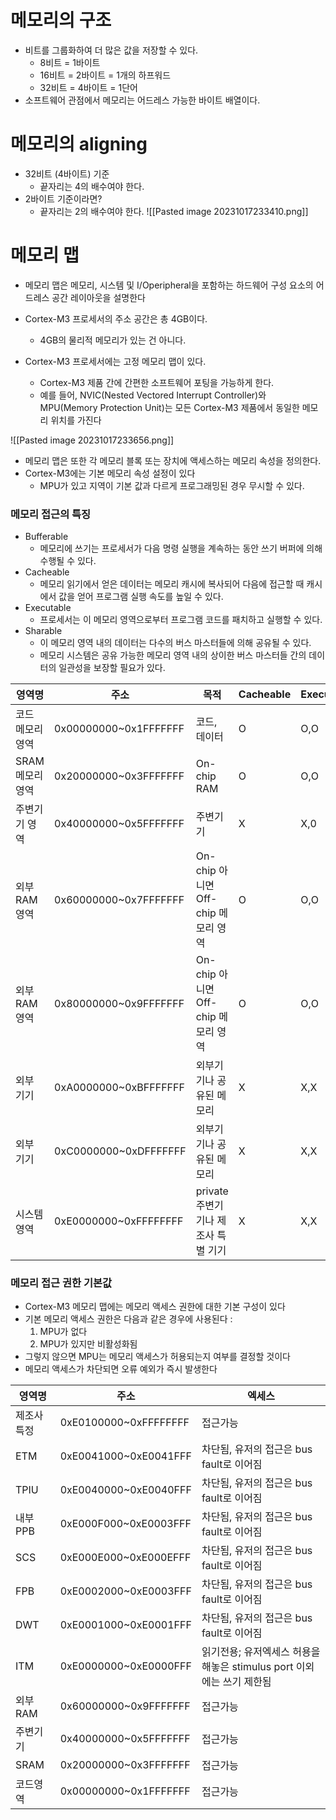 # 메모리의 구조

- 비트를 그룹화하여 더 많은 값을 저장할 수 있다.  
	- 8비트 = 1바이트  
	- 16비트 = 2바이트 = 1개의 하프워드  
	- 32비트 = 4바이트 = 1단어  
- 소프트웨어 관점에서 메모리는 어드레스 가능한 바이트 배열이다.

# 메모리의 aligning

- 32비트 (4바이트) 기준 
	- 끝자리는 4의 배수여야 한다.
- 2바이트 기준이라면?
	- 끝자리는 2의 배수여야 한다.
![[Pasted image 20231017233410.png]]

# 메모리 맵

- 메모리 맵은 메모리, 시스템 및 I/Operipheral을 포함하는 하드웨어 구성 요소의 어드레스 공간 레이아웃을 설명한다  
- Cortex-M3 프로세서의 주소 공간은 총 4GB이다.  
	- 4GB의 물리적 메모리가 있는 건 아니다. 
	  
- Cortex-M3 프로세서에는 고정 메모리 맵이 있다.  
	- Cortex-M3 제품 간에 간편한 소프트웨어 포팅을 가능하게 한다.
	- 예를 들어, NVIC(Nested Vectored Interrupt Controller)와 MPU(Memory Protection Unit)는 모든 Cortex-M3 제품에서 동일한 메모리 위치를 가진다
	  
![[Pasted image 20231017233656.png]]
- 메모리 맵은 또한 각 메모리 블록 또는 장치에 액세스하는 메모리 속성을 정의한다.
- Cortex-M3에는 기본 메모리 속성 설정이 있다  
	- MPU가 있고 지역이 기본 값과 다르게 프로그래밍된 경우 무시할 수 있다.

### 메모리 접근의 특징

- Bufferable
	- 메모리에 쓰기는 프로세서가 다음 명령 실행을 계속하는 동안 쓰기 버퍼에 의해 수행될 수 있다.  
- Cacheable
	- 메모리 읽기에서 얻은 데이터는 메모리 캐시에 복사되어 다음에 접근할 때 캐시에서 값을 얻어 프로그램 실행 속도를 높일 수 있다.  
- Executable
	- 프로세서는 이 메모리 영역으로부터 프로그램 코드를 패치하고 실행할 수 있다.  
- Sharable
	- 이 메모리 영역 내의 데이터는 다수의 버스 마스터들에 의해 공유될 수 있다. 
	- 메모리 시스템은 공유 가능한 메모리 영역 내의 상이한 버스 마스터들 간의 데이터의 일관성을 보장할 필요가 있다.

|영역명|주소|목적|Cacheable|Executable,buffered|
|---|---|---|---|---|
|코드 메모리 영역|0x00000000~0x1FFFFFFF|코드, 데이터|O|O,O|
|SRAM 메모리 영역|0x20000000~0x3FFFFFFF|On-chip RAM|O|O,O|
|주변기기 영역|0x40000000~0x5FFFFFFF|주변기기|X|X,0|
|외부 RAM 영역|0x60000000~0x7FFFFFFF|On-chip 아니면 Off-chip 메모리 영역|O|O,O|
|외부 RAM 영역|0x80000000~0x9FFFFFFF|On-chip 아니면 Off-chip 메모리 영역|O|O,O|
|외부 기기|0xA0000000~0xBFFFFFFF|외부기기나 공유된 메모리|X|X,X|
|외부 기기|0xC0000000~0xDFFFFFFF|외부기기나 공유된 메모리|X|X,X|
|시스템 영역|0xE0000000~0xFFFFFFFF|private 주변기기나 제조사 특별 기기|X|X,X|

### 메모리 접근 권한 기본값

- Cortex-M3 메모리 맵에는 메모리 액세스 권한에 대한 기본 구성이 있다  
- 기본 메모리 액세스 권한은 다음과 같은 경우에 사용된다 :  
	1. MPU가 없다  
	2. MPU가 있지만 비활성화됨  
- 그렇지 않으면 MPU는 메모리 액세스가 허용되는지 여부를 결정할 것이다  
- 메모리 액세스가 차단되면 오류 예외가 즉시 발생한다

|영역명|주소|엑세스|
|-|-|-|
|제조사 특정|0xE0100000~0xFFFFFFFF|접근가능|
|ETM|0xE0041000~0xE0041FFF|차단됨, 유저의 접근은 bus fault로 이어짐|
|TPIU|0xE0040000~0xE0040FFF|차단됨, 유저의 접근은 bus fault로 이어짐|
|내부 PPB|0xE000F000~0xE0003FFF|차단됨, 유저의 접근은 bus fault로 이어짐|
|SCS|0xE000E000~0xE000EFFF|차단됨, 유저의 접근은 bus fault로 이어짐|
|FPB|0xE0002000~0xE0003FFF|차단됨, 유저의 접근은 bus fault로 이어짐|
|DWT|0xE0001000~0xE0001FFF|차단됨, 유저의 접근은 bus fault로 이어짐|
|ITM|0xE0000000~0xE0000FFF|읽기전용; 유저엑세스 허용을 해놓은 stimulus port 이외에는 쓰기 제한됨|
|외부 RAM|0x60000000~0x9FFFFFFF|접근가능|
|주변기기|0x40000000~0x5FFFFFFF|접근가능|
|SRAM|0x20000000~0x3FFFFFFF|접근가능|
|코드영역|0x00000000~0x1FFFFFFF|접근가능|
